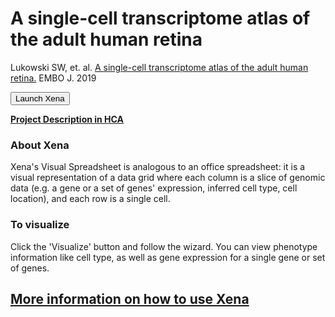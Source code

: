 # A single-cell transcriptome atlas of the adult human retina
Lukowski SW, et. al. [A single-cell transcriptome atlas of the adult human retina.](https://www.ncbi.nlm.nih.gov/pubmed/31436334) EMBO J. 2019

<button class="cohortButton">Launch Xena</button>

__[Project Description in HCA](https://data.humancellatlas.org/explore/projects/8185730f-4113-40d3-9cc3-929271784c2b)__

### About Xena
Xena's Visual Spreadsheet is analogous to an office spreadsheet: it is a visual representation of a data grid where each column is a slice of genomic data (e.g. a gene or a set of genes' expression, inferred cell type, cell location), and each row is a single cell.

### To visualize
Click the 'Visualize' button and follow the wizard. You can view phenotype information like cell type, as well as gene expression for a single gene or set of genes.

## [More information on how to use Xena](https://singlecell.xenabrowser.net/datapages/?markdown=https://raw.githubusercontent.com/ucscXena/cohortMetaData/master/hub_singlecellnew.xenahubs.net/example1/info.mdown)

<br>
